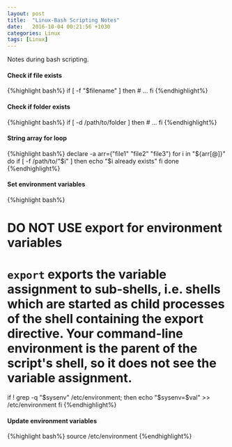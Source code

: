 ```yaml
---
layout: post
title:  "Linux-Bash Scripting Notes"
date:   2016-10-04 00:21:56 +1030
categories: Linux
tags: [Linux]
---
```

Notes during bash scripting.
<!--summary break-->


#### Check if file exists
{%highlight bash%}
if [ -f "$filename" ]
then
    # ...
fi
{%endhighlight%}

#### Check if folder exists
{%highlight bash%}
if [ -d /path/to/folder ]
then
    # ...
fi
{%endhighlight%}

#### String array for loop
{%highlight bash%}
declare -a arr=("file1" "file2" "file3")
for i in "${arr[@]}"
do
    if [ -f /path/to/"$i" ]
	then
		echo "$i already exists"
	fi
done
{%endhighlight%}

#### Set environment variables
{%highlight bash%}
# DO NOT USE export for environment variables
# `export` exports the variable assignment to sub-shells, i.e. shells which are started as child processes of the shell containing the export directive. Your command-line environment is the parent of the script's shell, so it does not see the variable assignment.

if ! grep -q "$sysenv" /etc/environment; then
	echo "$sysenv=$val" >> /etc/environment
fi
{%endhighlight%}

####  Update environment variables
{%highlight bash%}
source /etc/environment
{%endhighlight%}
